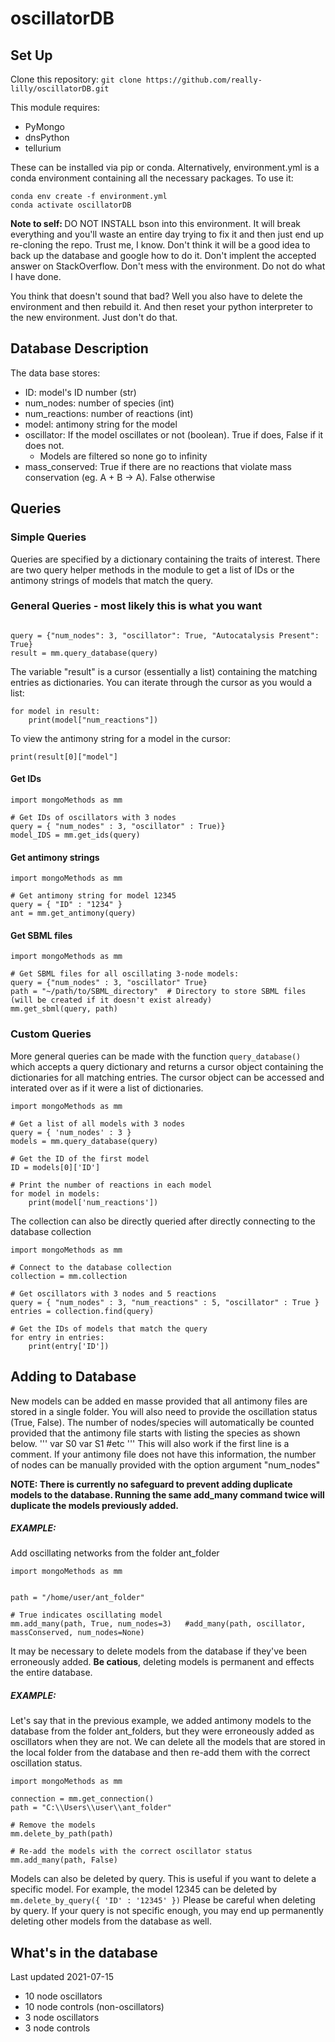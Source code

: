 # oscillatorDB

## Set Up
Clone this repository:
```git clone https://github.com/really-lilly/oscillatorDB.git```

This module requires:
* PyMongo
* dnsPython
* tellurium

These can be installed via pip or conda. Alternatively, environment.yml is a conda environment containing all the necessary packages. To use it:
```
conda env create -f environment.yml
conda activate oscillatorDB
 ```
<b> Note to self: </b> DO NOT INSTALL bson into this environment. It will break everything and you'll waste an entire day trying to fix it and then just end up re-cloning the repo. Trust me, I know. Don't think it will be a good idea to back up the database and google how to do it. Don't implent the accepted answer on StackOverflow. Don't mess with the environment. Do not do what I have done.

You think that doesn't sound that bad? Well you also have to delete the environment and then rebuild it. And then reset your python interpreter to the new environment. Just don't do that. 


## Database Description

The data base stores:
* ID: model's ID number (str)
* num_nodes: number of species (int)
* num_reactions: number of reactions (int)
* model: antimony string for the model
* oscillator: If the model oscillates or not (boolean). True if does, False if it does not. 
    * Models are filtered so none go to infinity
* mass_conserved: True if there are no reactions that violate mass conservation (eg. A + B -> A). False otherwise


## Queries

### Simple Queries
Queries are specified by a dictionary containing the traits of interest. There are two query helper methods in the module to get a list of IDs or the antimony strings of models that match the query. 

### General Queries - most likely this is what you want
```import mongoMethods as mm

query = {"num_nodes": 3, "oscillator": True, "Autocatalysis Present": True}
result = mm.query_database(query)
```
The variable "result" is a cursor (essentially a list) containing the matching entries as dictionaries. You can iterate through the cursor as you would a list:
```
for model in result:
    print(model["num_reactions"])
```
To view the antimony string for a model in the cursor:
```
print(result[0]["model"]
```

#### Get IDs
```
import mongoMethods as mm

# Get IDs of oscillators with 3 nodes
query = { "num_nodes" : 3, "oscillator" : True)}
model_IDS = mm.get_ids(query)
```
#### Get antimony strings
```
import mongoMethods as mm

# Get antimony string for model 12345
query = { "ID" : "1234" }
ant = mm.get_antimony(query)
```
#### Get SBML files
```
import mongoMethods as mm

# Get SBML files for all oscillating 3-node models:
query = {"num_nodes" : 3, "oscillator" True}
path = "~/path/to/SBML_directory"  # Directory to store SBML files (will be created if it doesn't exist already)
mm.get_sbml(query, path)
```

### Custom Queries
More general queries can be made with the function ```query_database()``` which accepts a query dictionary and returns a cursor object containing the dictionaries for all matching entries. The cursor object can be accessed and interated over as if it were a list of dictionaries.

```
import mongoMethods as mm

# Get a list of all models with 3 nodes
query = { 'num_nodes' : 3 }
models = mm.query_database(query)

# Get the ID of the first model
ID = models[0]['ID']

# Print the number of reactions in each model
for model in models:
    print(model['num_reactions'])
```

The collection can also be directly queried after directly connecting to the database collection
```
import mongoMethods as mm

# Connect to the database collection
collection = mm.collection

# Get oscillators with 3 nodes and 5 reactions
query = { "num_nodes" : 3, "num_reactions" : 5, "oscillator" : True }
entries = collection.find(query)

# Get the IDs of models that match the query
for entry in entries:
    print(entry['ID'])
```

## Adding to Database

New models can be added en masse provided that all antimony files are stored in a single folder. You will also need to provide the oscillation status (True, False). The number of nodes/species will automatically be counted provided that the antimony file starts with listing the species as shown below. 
'''
var S0
var S1
#etc
'''
This will also work if the first line is a comment. If your antimony file does not have this information, the number of nodes can be manually provided with the option argument "num_nodes"

**NOTE: There is currently no safeguard to prevent adding duplicate models to the database. Running the same add_many command twice will duplicate the models previously added.**

##### EXAMPLE: 
Add oscillating networks from the folder ant_folder
```
import mongoMethods as mm


path = "/home/user/ant_folder"

# True indicates oscillating model
mm.add_many(path, True, num_nodes=3)   #add_many(path, oscillator, massConserved, num_nodes=None)
```

It may be necessary to delete models from the database if they've been erroneously added. **Be catious**, deleting models is permanent and effects the entire database.

##### EXAMPLE:
Let's say that in the previous example, we added antimony models to the database from the folder ant_folders, but they were erroneously added as oscillators when they are not. We can delete all the models that are stored in the local folder from the database and then re-add them with the correct oscillation status.
```
import mongoMethods as mm

connection = mm.get_connection()
path = "C:\\Users\\user\\ant_folder"

# Remove the models
mm.delete_by_path(path)

# Re-add the models with the correct oscillator status
mm.add_many(path, False)
```
Models can also be deleted by query. This is useful if you want to delete a specific model. For example, the model 12345 can be deleted by
```mm.delete_by_query({ 'ID' : '12345' })```
Please be careful when deleting by query. If your query is not specific enough, you may end up permanently deleting other models from the database as well.

## What's in the database
Last updated 2021-07-15

* 10 node oscillators
* 10 node controls (non-oscillators)
* 3 node oscillators
* 3 node controls

